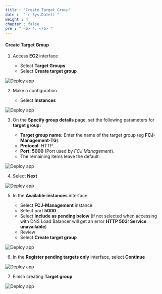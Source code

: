 ```yaml
---
title : "Create Target Group"
date :  "`r Sys.Date()`" 
weight : 4
chapter : false
pre : " <b> 4. </b> "
---
```


#### Create Target Group

1. Access **EC2** interface

    - Select **Target Groups**
    - Select **Create target group**

![Deploy app](/images/4.createtg/001-tg.png?width=90pc)

2. Make a configuration

    - Select **Instances**

![Deploy app](/images/4.createtg/002-tg.png?width=90pc)

3. On the **Specify group details** page, set the following parameters for **target group:**

    - **Target group name:** Enter the name of the target group (eg **FCJ-Management-TG**).
    - **Protocol**: *HTTP*.
    - **Port: 5000** (Port used by *FCJ Management*).
    - The remaining items leave the default.

![Deploy app](/images/4.createtg/003-tg.png?width=90pc)

4. Select **Next**

![Deploy app](/images/4.createtg/004-tg.png?width=90pc)

5. In the **Available instances** interface

    - Select **FCJ-Management** instance
    - Select port **5000**
    - Select **Include as pending below** (if not selected when accessing with DNS Load Balancer will get an error **HTTP 503: Service unavailable**)
    - Review
    - Select **Create target group**

![Deploy app](/images/4.createtg/005-tg.png?width=90pc)

6. In the **Register pending targets only** interface, select **Continue**

![Deploy app](/images/4.createtg/006-tg.png?width=90pc)

7. Finish creating **Target group**

![Deploy app](/images/4.createtg/007-tg.png?width=90pc)